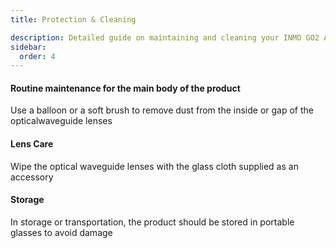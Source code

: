 ```yaml
---
title: Protection & Cleaning

description: Detailed guide on maintaining and cleaning your INMO GO2 AR Glasses, including lens care instructions and proper storage 
sidebar:
  order: 4
---
```

#### Routine maintenance for the main body of the product

Use a balloon or a soft brush to remove dust from the inside or gap of the opticalwaveguide lenses

#### Lens Care

Wipe the optical waveguide lenses with the glass cloth supplied as an accessory

#### Storage

In storage or transportation, the product should be stored in portable glasses to avoid damage
